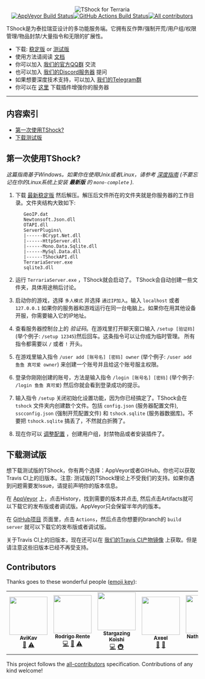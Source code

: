 <p align="center">
  <img src="https://tshock.co/newlogo.png" alt="TShock for Terraria"><br />
  <a href="https://ci.appveyor.com/project/hakusaro/tshock"><img src="https://ci.appveyor.com/api/projects/status/chhe61q227lqdlg1?svg=true" alt="AppVeyor Build Status"></a><a href="https://github.com/Pryaxis/TShock/actions"><img src="https://github.com/Pryaxis/TShock/workflows/Build%20Server/badge.svg" alt="GitHub Actions Build Status"></a><a href="#contributors"><img src="https://img.shields.io/badge/all_contributors-1-orange.svg?style=flat-square" alt="All contributors"></a><br />
</p>

TShock是为泰拉瑞亚设计的多功能服务端。它拥有反作弊/强制开荒/用户组/权限管理/物品封禁/大量指令和无限的扩展性。

* 下载: [稳定版](https://github.com/TShock/TShock/releases) or [测试版](#experimental-downloads) 
* 使用方法请阅读 [文档](https://tshock.readme.io/) 
* 你可以加入 [我们的官方QQ群](https://jq.qq.com/?_wv=1027&k=5GJZCe4) 交流
* 也可以加入 [我们的Discord服务器](https://discord.gg/Cav9nYX) 提问
* 如果想要深度技术支持，可以加入 [我们的Telegram群](https://t.me/pryaxis) 
* 你可以在 [这里](https://tshock.co/xf/index.php?resources/) 下载插件增强你的服务器

----

## 内容索引

  * [第一次使用TShock?](#new-to-tshock)
  * [下载测试版](#experimental-downloads)

## 第一次使用TShock?

_这篇指南基于Windows。如果你在使用Unix或者Linux，请参考 [深度指南](https://tshock.readme.io/docs/getting-started) (不要忘记在你的Linux系统上安装 **最新版** 的 `mono-complete` )._

1. 下载 [最新稳定版](https://github.com/TShock/TShock/releases) 然后解压。解压后文件所在的文件夹就是你服务器的工作目录。文件夹结构大致如下:

      
          GeoIP.dat
          Newtonsoft.Json.dll
          OTAPI.dll
          ServerPlugins\
          |------BCrypt.Net.dll
          |------HttpServer.dll
          |------Mono.Data.Sqlite.dll
          |------MySql.Data.dll
          |------TShockAPI.dll
          TerrariaServer.exe
          sqlite3.dll
      

1. 运行 `TerrariaServer.exe` ，TShock就会启动了。 TShock会自动创建一些文件夹，具体用途稍后讨论。

1. 启动你的游戏，选择 `多人模式` 并选择 `通过IP加入`。输入 `localhost` 或者 `127.0.0.1` 如果你的服务器和游戏运行在同一台电脑上。如果你在用其他设备开服，你需要输入它的IP地址。

1. 查看服务器控制台上的 _验证码_。在游戏里打开聊天窗口输入 `/setup [验证码]` (举个例子: `/setup 12345`)然后回车。这条指令可以让你成为临时管理。 所有指令都需要以 `/` 或者 `!` 开头。

1. 在游戏里输入指令 `/user add [账号名] [密码] owner` (举个例子: `/user add 鱼鱼 真可爱 owner`) 来创建一个账号并且给这个账号服主权限。

1. 登录你刚刚创建的账号，方法是输入指令 `/login [账号名] [密码]` (举个例子: `/login 鱼鱼 真可爱`) 然后你就会看到登录成功的提示。

1. 输入指令 `/setup` 关闭初始化设置功能，因为你已经搞定了。TShock会在 `tshock` 文件夹内创建数个文件。包括 `config.json` (服务器配置文件), `sscconfig.json` (强制开荒配置文件) 和 `tshock.sqlite` (服务器数据库)。不要把 `tshock.sqlite` 搞丢了，不然就白折腾了。

1. 现在你可以 [调整配置](https://tshock.readme.io/docs/config-settings) ，创建用户组，封禁物品或者安装插件了。

## 下载测试版

想下载测试版的TShock，你有两个选择：AppVeyor或者GitHub。你也可以获取Travis CI上的旧版本。注意: 测试版的TShock理论上不受我们的支持。如果你遇到问题需要发Issue，请提前声明你的版本信息。

在 [AppVeyor](https://ci.appveyor.com/project/hakusaro/tshock/) 上，点击History，找到需要的版本并点击, 然后点击Artifacts就可以下载它的发布版或者调试版。AppVeyor只会保留半年内的版本。

在 [GitHub项目](https://github.com/Pryaxis/TShock/) 页面里，点击 `Actions`，然后点击你想要的branch的 `build server` 就可以下载它的发布版或者调试版。

关于Travis CI上的旧版本，现在还可以在 [我们的Travis CI产物镜像](https://travis.tshock.co/) 上获取。但是请注意这些旧版本已经不再受支持。

## Contributors

Thanks goes to these wonderful people ([emoji key](https://allcontributors.org/docs/en/emoji-key)):

<!-- ALL-CONTRIBUTORS-LIST:START - Do not remove or modify this section -->
<!-- prettier-ignore-start -->
<!-- markdownlint-disable -->
<table>
  <tr>
    <td align="center"><a href="https://avikav.net"><img src="https://avatars2.githubusercontent.com/u/18518861?v=4" width="100px;" alt=""/><br /><sub><b>AviKav</b></sub></a><br /><a href="https://github.com/Pryaxis/TShock/issues?q=author%3AAviKav" title="Bug reports">🐛</a> <a href="https://github.com/Pryaxis/TShock/commits?author=AviKav" title="Tests">⚠️</a></td>
    <td align="center"><a href="https://tshock.co"><img src="https://avatars0.githubusercontent.com/u/3332657?v=4" width="100px;" alt=""/><br /><sub><b>Rodrigo Rente</b></sub></a><br /><a href="https://github.com/Pryaxis/TShock/commits?author=AxisKriel" title="Code">💻</a> <a href="#projectManagement-AxisKriel" title="Project Management">📆</a> <a href="https://github.com/Pryaxis/TShock/commits?author=AxisKriel" title="Tests">⚠️</a></td>
    <td align="center"><a href="https://sgkoi.dev"><img src="https://avatars2.githubusercontent.com/u/9637711?v=4" width="100px;" alt=""/><br /><sub><b>Stargazing Koishi</b></sub></a><br /><a href="https://github.com/Pryaxis/TShock/commits?author=sgkoishi" title="Code">💻</a> <a href="#infra-sgkoishi" title="Infrastructure (Hosting, Build-Tools, etc)">🚇</a></td>
    <td align="center"><a href="https://github.com/AxeelAnder"><img src="https://avatars2.githubusercontent.com/u/25691207?v=4" width="100px;" alt=""/><br /><sub><b>Axeel</b></sub></a><br /><a href="https://github.com/Pryaxis/TShock/commits?author=AxeelAnder" title="Documentation">📖</a> <a href="#projectManagement-AxeelAnder" title="Project Management">📆</a></td>
    <td align="center"><a href="http://www.nathaneaston.com/"><img src="https://avatars2.githubusercontent.com/u/10368650?v=4" width="100px;" alt=""/><br /><sub><b>Nathan Easton</b></sub></a><br /><a href="https://github.com/Pryaxis/TShock/commits?author=ndragon798" title="Code">💻</a></td>
  </tr>
</table>

<!-- markdownlint-enable -->
<!-- prettier-ignore-end -->
<!-- ALL-CONTRIBUTORS-LIST:END -->

This project follows the [all-contributors](https://github.com/all-contributors/all-contributors) specification. Contributions of any kind welcome!
